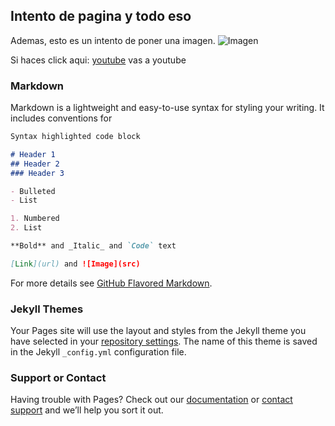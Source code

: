 ## Intento de pagina y todo eso

Ademas, esto es un intento de poner una imagen.
![Imagen](https://estaticos.muyinteresante.es/media/cache/1140x_thumb/uploads/images/gallery/5fa415e65cafe86fdacd2a40/1-paisaje-con-nieve_1.jpg)

 Si haces click aqui: [youtube](https://www.youtube.com/) vas a youtube

### Markdown

Markdown is a lightweight and easy-to-use syntax for styling your writing. It includes conventions for

```markdown
Syntax highlighted code block

# Header 1
## Header 2
### Header 3

- Bulleted
- List

1. Numbered
2. List

**Bold** and _Italic_ and `Code` text

[Link](url) and ![Image](src)
```

For more details see [GitHub Flavored Markdown](https://guides.github.com/features/mastering-markdown/).

### Jekyll Themes

Your Pages site will use the layout and styles from the Jekyll theme you have selected in your [repository settings](https://github.com/TheTrompinson/Web/settings/pages). The name of this theme is saved in the Jekyll `_config.yml` configuration file.

### Support or Contact

Having trouble with Pages? Check out our [documentation](https://docs.github.com/categories/github-pages-basics/) or [contact support](https://support.github.com/contact) and we’ll help you sort it out.
